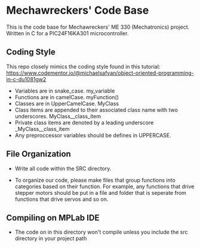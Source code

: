 # Mechawreckers' Code Base

This is the code base for Mechawreckers' ME 330 (Mechatronics) project. Written in C for a PIC24F16KA301 microcontroller.


## Coding Style
This repo closely mimics the coding style found in this tutorial: https://www.codementor.io/@michaelsafyan/object-oriented-programming-in-c-du1081gw2
- Variables are in snake_case. my_variable
- Functions are in camelCase. myFunction()
- Classes are in UpperCamelCase. MyClass
- Class items are appended to their associated class name with two underscores. MyClass__class_item
- Private class items are denoted by a leading underscore _MyClass__class_item
- Any preproccessor variables  should be defines in UPPERCASE.

## File Organization

- Write all code within the SRC directory.

- To organize our code, please make files that group functions into categories based on their function. For example, any functions that drive stepper motors should be put in a file and folder that is seperate from functions that drive servos and so on. 

## Compiling on MPLab IDE

- The code on in this directory won't compile unless you include the src directory in your project path
